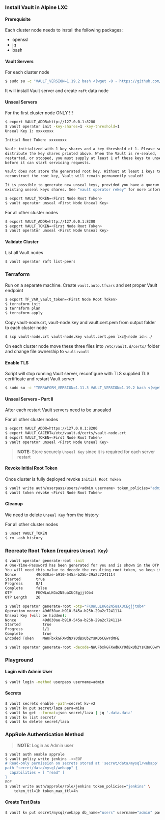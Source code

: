 ### Install Vault in Alpine LXC

#### Prerequisite

Each cluster node needs to install the following packages:

- openssl
- jq
- bash

#### Vault Servers

For each cluster node

```bash
$ sudo su -c "VAULT_VERSION=1.19.2 bash <(wget -O - https://github.com/luminosita/vault/raw/refs/heads/main/scripts/install.sh) create -n <node name> -c <cluster name> -p <peerIP 1> -p <peerIP 2>" root
```

It will install Vault server and create `raft` data node

#### Unseal Servers

For the first cluster node ONLY !!!

```bash
$ export VAULT_ADDR=http://127.0.0.1:8200
$ vault operator init -key-shares=1 -key-threshold=1
Unseal Key 1: xxxxxxxx

Initial Root Token: xxxxxxxx

Vault initialized with 1 key shares and a key threshold of 1. Please securely
distribute the key shares printed above. When the Vault is re-sealed,
restarted, or stopped, you must supply at least 1 of these keys to unseal it
before it can start servicing requests.

Vault does not store the generated root key. Without at least 1 keys to
reconstruct the root key, Vault will remain permanently sealed!

It is possible to generate new unseal keys, provided you have a quorum of
existing unseal keys shares. See "vault operator rekey" for more information.

$ export VAULT_TOKEN=<First Node Root Token>
$ vault operator unseal <First Node Unseal Key>
```

For all other cluster nodes

```bash
$ export VAULT_ADDR=http://127.0.0.1:8200
$ export VAULT_TOKEN=<First Node Root Token>
$ vault operator unseal <First Node Unseal Key>
```

#### Validate Cluster

List all Vault nodes

```bash
$ vault operator raft list-peers
```

### Terraform

Run on a separate machine. Create `vault.auto.tfvars` and set proper Vault endpoint

```bash
$ export TF_VAR_vault_token=<First Node Root Token>
$ terraform init
$ terraform plan
$ terraform apply
```

Copy vault-node.crt, vault-node.key and vault.cert.pem from output folder to each cluster node

```bash
$ scp vault-node.crt vault-node.key vault.cert.pem lxc@<node id>:./
```

On each cluster node move these three files into `/etc/vault.d/certs/` folder and change file ownership to `vault:vault`

#### Enable TLS 

Script will stop running Vault server, reconfigure with TLS supplied TLS certificate and restart Vault server

```bash
$ sudo su -c "TERRAFORM_VERSION=1.11.3 VAULT_VERSION=1.19.2 bash <(wget -O - https://github.com/luminosita/vault/raw/refs/heads/main/scripts/install.sh) tls -n <node name> -c <cluster name> -p <peerIP 1> -p <peerIP 2>" root
```

#### Unseal Servers - Part II

After each restart Vault servers need to be unsealed

For all other cluster nodes

```bash
$ export VAULT_ADDR=https://127.0.0.1:8200
$ export VAULT_CACERT=/etc/vault.d/certs/vault-node.crt
$ export VAULT_TOKEN=<First Node Root Token>
$ vault operator unseal <First Node Unseal Key>
```

>**NOTE:** Store securely `Unseal Key` since it is required for each server restart

#### Revoke Initial Root Token

Once cluster is fully deployed revoke `Initial Root Token`

```bash
$ vault write auth/userpass/users/<admin username> token_policies="admin_policy" password=<admin password>
$ vault token revoke <First Node Root Token>
```

#### Cleanup

We need to delete `Unseal Key` from the history

For all other cluster nodes

```bash
$ unset VAULT_TOKEN
$ rm .ash_history
```

### Recreate Root Token (requires `Unseal Key`)

```bash
$ vault operator generate-root -init
A One-Time-Password has been generated for you and is shown in the OTP field.
You will need this value to decode the resulting root token, so keep it safe.
Nonce         49d030ae-b910-545a-b25b-29a2c7241114
Started       true
Progress      0/1
Complete      false
OTP           FKOWLuLKGo2N5uaXUCEgjjtOb4
OTP Length    26

$ vault operator generate-root -otp="FKOWLuLKGo2N5uaXUCEgjjtOb4"
Operation nonce: 49d030ae-b910-545a-b25b-29a2c7241114
Unseal Key (will be hidden):
Nonce            49d030ae-b910-545a-b25b-29a2c7241114
Started          true
Progress         1/1
Complete         true
Encoded Token    NWUFbxkGFXwdNXY0dBxUb2YsKQoCGwYdMFE

$ vault operator generate-root -decode=NWUFbxkGFXwdNXY0dBxUb2YsKQoCGwYdMFE -otp FKOWLuLKGo2N5uaXUCEgjjtOb4
```

### Playground

#### Login with Admin User

```bash
$ vault login -method userpass username=admin
```

#### Secrets

```bash
$ vault secrets enable -path=secret kv-v2
$ vault kv put secret/laza pera=mika
$ vault kv get --format=json secret/laza | jq '.data.data'
$ vault kv list secret/
$ vault kv delete secret/laza
```

### AppRole Authentication Method

>**NOTE:** Login as Admin user

```bash
$ vault auth enable approle
$ vault policy write jenkins -<<EOF
# Read-only permission on secrets stored at 'secret/data/mysql/webapp'
path "secret/data/mysql/webapp" {
  capabilities = [ "read" ]
}
EOF
$ vault write auth/approle/role/jenkins token_policies="jenkins" \
    token_ttl=1h token_max_ttl=4h
```

#### Create Test Data

```bash
$ vault kv put secret/mysql/webapp db_name="users" username="admin" password="passw0rd"
```
